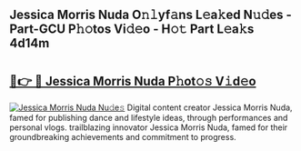 ## Jessica Morris Nuda O𝚗𝚕yf𝚊ns L𝚎a𝚔ed N𝚞𝚍es - Part-GCU P𝚑𝚘tos Vi𝚍𝚎o - H𝚘𝚝 Part L𝚎a𝚔s 4d14m

# <h2><a href="http://kfcwke.oniu.top/?m=Jessica+Morris+Nuda">🔗👉 🔴 Jessica Morris Nuda P𝚑ot𝚘𝚜 V𝚒d𝚎o</a></h2>

[![Jessica Morris Nuda Nu𝚍e𝚜](https://i.imgur.com/0qMVB7G.gif)](http://kfcwke.oniu.top/?m=Jessica+Morris+Nuda)
Digital content creator Jessica Morris Nuda, famed for publishing dance and lifestyle ideas, through performances and personal vlogs. trailblazing innovator Jessica Morris Nuda, famed for their groundbreaking achievements and commitment to progress.  
